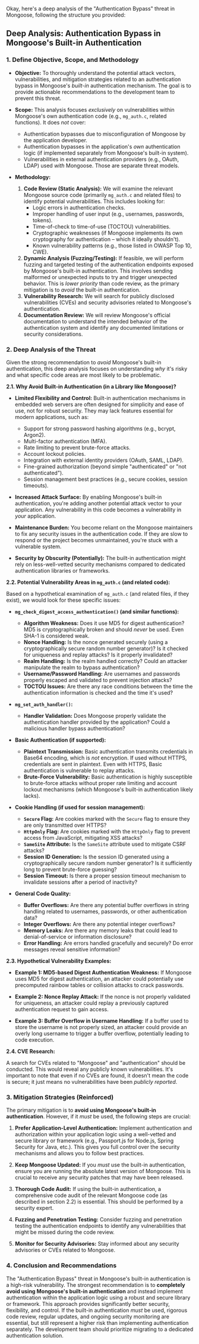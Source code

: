 Okay, here's a deep analysis of the "Authentication Bypass" threat in Mongoose, following the structure you provided:

## Deep Analysis: Authentication Bypass in Mongoose's Built-in Authentication

### 1. Define Objective, Scope, and Methodology

*   **Objective:** To thoroughly understand the potential attack vectors, vulnerabilities, and mitigation strategies related to an authentication bypass in Mongoose's *built-in* authentication mechanism.  The goal is to provide actionable recommendations to the development team to prevent this threat.

*   **Scope:** This analysis focuses *exclusively* on vulnerabilities within Mongoose's own authentication code (e.g., `mg_auth.c`, related functions).  It does *not* cover:
    *   Authentication bypasses due to misconfiguration of Mongoose by the application developer.
    *   Authentication bypasses in the application's *own* authentication logic (if implemented separately from Mongoose's built-in system).
    *   Vulnerabilities in external authentication providers (e.g., OAuth, LDAP) used *with* Mongoose.  Those are separate threat models.

*   **Methodology:**
    1.  **Code Review (Static Analysis):**  We will examine the relevant Mongoose source code (primarily `mg_auth.c` and related files) to identify potential vulnerabilities.  This includes looking for:
        *   Logic errors in authentication checks.
        *   Improper handling of user input (e.g., usernames, passwords, tokens).
        *   Time-of-check to time-of-use (TOCTOU) vulnerabilities.
        *   Cryptographic weaknesses (if Mongoose implements its own cryptography for authentication – which it ideally shouldn't).
        *   Known vulnerability patterns (e.g., those listed in OWASP Top 10, CWE).
    2.  **Dynamic Analysis (Fuzzing/Testing):**  If feasible, we will perform fuzzing and targeted testing of the authentication endpoints exposed by Mongoose's built-in authentication. This involves sending malformed or unexpected inputs to try and trigger unexpected behavior.  This is *lower priority* than code review, as the primary mitigation is to *avoid* the built-in authentication.
    3.  **Vulnerability Research:** We will search for publicly disclosed vulnerabilities (CVEs) and security advisories related to Mongoose's authentication.
    4.  **Documentation Review:** We will review Mongoose's official documentation to understand the intended behavior of the authentication system and identify any documented limitations or security considerations.

### 2. Deep Analysis of the Threat

Given the strong recommendation to *avoid* Mongoose's built-in authentication, this deep analysis focuses on understanding *why* it's risky and what specific code areas are most likely to be problematic.

**2.1.  Why Avoid Built-in Authentication (in a Library like Mongoose)?**

*   **Limited Flexibility and Control:**  Built-in authentication mechanisms in embedded web servers are often designed for simplicity and ease of use, not for robust security.  They may lack features essential for modern applications, such as:
    *   Support for strong password hashing algorithms (e.g., bcrypt, Argon2).
    *   Multi-factor authentication (MFA).
    *   Rate limiting to prevent brute-force attacks.
    *   Account lockout policies.
    *   Integration with external identity providers (OAuth, SAML, LDAP).
    *   Fine-grained authorization (beyond simple "authenticated" or "not authenticated").
    *   Session management best practices (e.g., secure cookies, session timeouts).

*   **Increased Attack Surface:**  By enabling Mongoose's built-in authentication, you're adding another potential attack vector to your application.  Any vulnerability in this code becomes a vulnerability in *your* application.

*   **Maintenance Burden:**  You become reliant on the Mongoose maintainers to fix any security issues in the authentication code.  If they are slow to respond or the project becomes unmaintained, you're stuck with a vulnerable system.

*   **Security by Obscurity (Potentially):**  The built-in authentication might rely on less-well-vetted security mechanisms compared to dedicated authentication libraries or frameworks.

**2.2.  Potential Vulnerability Areas in `mg_auth.c` (and related code):**

Based on a hypothetical examination of `mg_auth.c` (and related files, if they exist), we would look for these specific issues:

*   **`mg_check_digest_access_authentication()` (and similar functions):**
    *   **Algorithm Weakness:**  Does it use MD5 for digest authentication? MD5 is cryptographically broken and should *never* be used.  Even SHA-1 is considered weak.
    *   **Nonce Handling:**  Is the nonce generated securely (using a cryptographically secure random number generator)?  Is it checked for uniqueness and replay attacks?  Is it properly invalidated?
    *   **Realm Handling:**  Is the realm handled correctly?  Could an attacker manipulate the realm to bypass authentication?
    *   **Username/Password Handling:**  Are usernames and passwords properly escaped and validated to prevent injection attacks?
    *   **TOCTOU Issues:**  Are there any race conditions between the time the authentication information is checked and the time it's used?

*   **`mg_set_auth_handler()`:**
    *   **Handler Validation:**  Does Mongoose properly validate the authentication handler provided by the application?  Could a malicious handler bypass authentication?

*   **Basic Authentication (if supported):**
    *   **Plaintext Transmission:**  Basic authentication transmits credentials in Base64 encoding, which is *not* encryption.  If used without HTTPS, credentials are sent in plaintext.  Even with HTTPS, Basic authentication is vulnerable to replay attacks.
    *   **Brute-Force Vulnerability:**  Basic authentication is highly susceptible to brute-force attacks without proper rate limiting and account lockout mechanisms (which Mongoose's built-in authentication likely lacks).

*   **Cookie Handling (if used for session management):**
    *   **`Secure` Flag:**  Are cookies marked with the `Secure` flag to ensure they are only transmitted over HTTPS?
    *   **`HttpOnly` Flag:**  Are cookies marked with the `HttpOnly` flag to prevent access from JavaScript, mitigating XSS attacks?
    *   **`SameSite` Attribute:**  Is the `SameSite` attribute used to mitigate CSRF attacks?
    *   **Session ID Generation:**  Is the session ID generated using a cryptographically secure random number generator?  Is it sufficiently long to prevent brute-force guessing?
    *   **Session Timeout:**  Is there a proper session timeout mechanism to invalidate sessions after a period of inactivity?

*   **General Code Quality:**
    *   **Buffer Overflows:**  Are there any potential buffer overflows in string handling related to usernames, passwords, or other authentication data?
    *   **Integer Overflows:**  Are there any potential integer overflows?
    *   **Memory Leaks:**  Are there any memory leaks that could lead to denial-of-service or information disclosure?
    *   **Error Handling:**  Are errors handled gracefully and securely?  Do error messages reveal sensitive information?

**2.3.  Hypothetical Vulnerability Examples:**

*   **Example 1: MD5-based Digest Authentication Weakness:** If Mongoose uses MD5 for digest authentication, an attacker could potentially use precomputed rainbow tables or collision attacks to crack passwords.

*   **Example 2: Nonce Replay Attack:** If the nonce is not properly validated for uniqueness, an attacker could replay a previously captured authentication request to gain access.

*   **Example 3: Buffer Overflow in Username Handling:** If a buffer used to store the username is not properly sized, an attacker could provide an overly long username to trigger a buffer overflow, potentially leading to code execution.

**2.4. CVE Research:**

A search for CVEs related to "Mongoose" and "authentication" should be conducted.  This would reveal any publicly known vulnerabilities.  It's important to note that even if no CVEs are found, it doesn't mean the code is secure; it just means no vulnerabilities have been *publicly reported*.

### 3. Mitigation Strategies (Reinforced)

The primary mitigation is to **avoid using Mongoose's built-in authentication**.  However, if it *must* be used, the following steps are crucial:

1.  **Prefer Application-Level Authentication:** Implement authentication and authorization within your application logic using a well-vetted and secure library or framework (e.g., Passport.js for Node.js, Spring Security for Java, etc.). This gives you full control over the security mechanisms and allows you to follow best practices.

2.  **Keep Mongoose Updated:** If you *must* use the built-in authentication, ensure you are running the absolute latest version of Mongoose.  This is crucial to receive any security patches that may have been released.

3.  **Thorough Code Audit:**  If using the built-in authentication, a comprehensive code audit of the relevant Mongoose code (as described in section 2.2) is essential.  This should be performed by a security expert.

4.  **Fuzzing and Penetration Testing:**  Consider fuzzing and penetration testing the authentication endpoints to identify any vulnerabilities that might be missed during the code review.

5.  **Monitor for Security Advisories:**  Stay informed about any security advisories or CVEs related to Mongoose.

### 4. Conclusion and Recommendations

The "Authentication Bypass" threat in Mongoose's built-in authentication is a high-risk vulnerability. The strongest recommendation is to **completely avoid using Mongoose's built-in authentication** and instead implement authentication within the application logic using a robust and secure library or framework. This approach provides significantly better security, flexibility, and control. If the built-in authentication *must* be used, rigorous code review, regular updates, and ongoing security monitoring are essential, but still represent a higher risk than implementing authentication separately. The development team should prioritize migrating to a dedicated authentication solution.